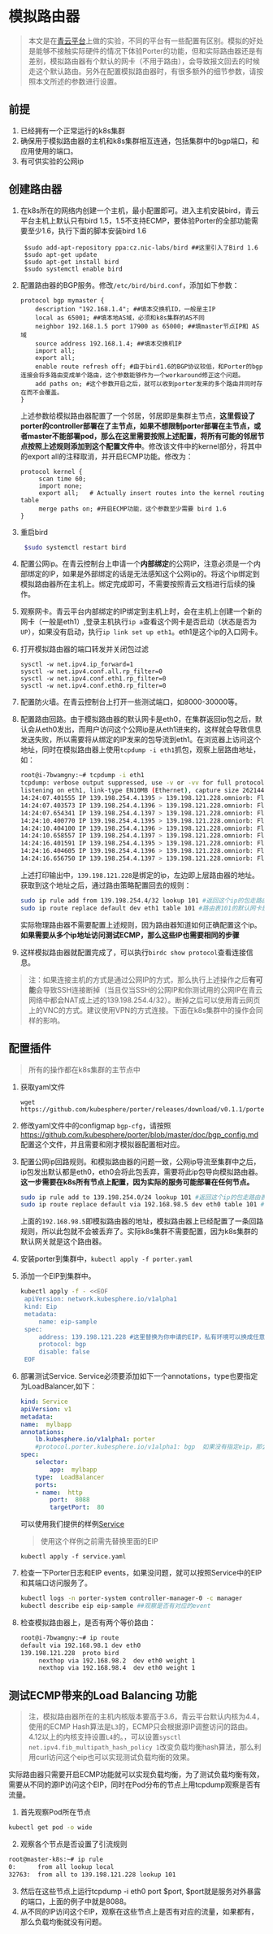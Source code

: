 # 模拟路由器
> 本文是在[青云平台](https://www.qingcloud.com/)上做的实验，不同的平台有一些配置有区别。模拟的好处是能够不接触实际硬件的情况下体验Porter的功能，但和实际路由器还是有差别，模拟路由器有个默认的网卡（不用于路由），会导致报文回去的时候走这个默认路由。另外在配置模拟路由器时，有很多额外的细节参数，请按照本文所述的参数进行设置。

## 前提
1. 已经拥有一个正常运行的k8s集群
2. 确保用于模拟路由器的主机和k8s集群相互连通，包括集群中的bgp端口，和应用使用的端口。
3. 有可供实验的公网ip


## 创建路由器

1. 在k8s所在的网络内创建一个主机，最小配置即可。进入主机安装bird，青云平台主机上默认只有bird 1.5，1.5不支持ECMP，要体验Porter的全部功能需要至少1.6，执行下面的脚本安装bird 1.6
    ```
     $sudo add-apt-repository ppa:cz.nic-labs/bird ##这里引入了Bird 1.6
     $sudo apt-get update 
     $sudo apt-get install bird
     $sudo systemctl enable bird  
    ```
2. 配置路由器的BGP服务。修改`/etc/bird/bird.conf`，添加如下参数：
    ```
    protocol bgp mymaster {   
        description "192.168.1.4"; ##填本交换机ID，一般是主IP   
        local as 65001; ##填本地AS域，必须和k8s集群的AS不同   
        neighbor 192.168.1.5 port 17900 as 65000; ##填master节点IP和 AS域   
        source address 192.168.1.4; ##填本交换机IP    
        import all;   
        export all;
        enable route refresh off; #由于bird1.6的BGP协议较低，和Porter的bgp连接会将多路由变成单个路由，这个参数能够作为一个workaround修正这个问题。
        add paths on; #这个参数开启之后，就可以收到porter发来的多个路由并同时存在而不会覆盖。
    }
     ```
   上述参数给模拟路由器配置了一个邻居，邻居即是集群主节点，**这里假设了porter的controller部署在了主节点，如果不想限制porter部署在主节点，或者master不能部署pod，那么在这里需要按照上述配置，将所有可能的邻居节点按照上述规则添加到这个配置文件中**。修改该文件中的kernel部分，将其中的export all的注释取消，并开启ECMP功能。修改为：
   ```
   protocol kernel {
        scan time 60;
        import none;
        export all;   # Actually insert routes into the kernel routing table
        merge paths on; #开启ECMP功能，这个参数至少需要 bird 1.6
   }

   ```

3. 重启bird
   ```bash
    $sudo systemctl restart bird 
   ```

4. 配置公网ip。在青云控制台上申请一个**内部绑定**的公网IP，注意必须是一个内部绑定的IP，如果是外部绑定的话是无法感知这个公网ip的。将这个ip绑定到模拟路由器所在主机上。绑定完成即可，不需要按照青云文档进行后续的操作。

5. 观察网卡。青云平台内部绑定的IP绑定到主机上时，会在主机上创建一个新的网卡（一般是eth1）,登录主机执行`ip a`查看这个网卡是否启动（状态是否为`UP`），如果没有启动，执行`ip link set up eth1`。eth1是这个ip的入口网卡。

6. 打开模拟路由器的端口转发并关闭包过滤  
    ```
    sysctl -w net.ipv4.ip_forward=1   
    sysctl -w net.ipv4.conf.all.rp_filter=0    
    sysctl -w net.ipv4.conf.eth1.rp_filter=0
    sysctl -w net.ipv4.conf.eth0.rp_filter=0
    ```
7. 配置防火墙。在青云控制台上打开一些测试端口，如8000-30000等。

8. 配置路由回路。由于模拟路由器的默认网卡是eth0，在集群返回ip包之后，默认会从eth0发出，而用户访问这个公网ip是从eth1进来的，这样就会导致信息发送失败，所以需要将从绑定的IP发来的包导流到eth1。在浏览器上访问这个地址，同时在模拟路由器上使用`tcpdump -i eth1`抓包，观察上层路由地址，如：

    ```bash
    root@i-7bwamgny:~# tcpdump -i eth1
    tcpdump: verbose output suppressed, use -v or -vv for full protocol decode
    listening on eth1, link-type EN10MB (Ethernet), capture size 262144 bytes
    14:24:07.401555 IP 139.198.254.4.1395 > 139.198.121.228.omniorb: Flags [S], seq 3677905607, win 64240, options [mss 1394,nop,wscale 8,sackOK,TS val 532475097 ecr 0], length 0
    14:24:07.403573 IP 139.198.254.4.1396 > 139.198.121.228.omniorb: Flags [S], seq 2462558694, win 64240, options [mss 1394,nop,wscale 8,sackOK,TS val 532475100 ecr 0], length 0
    14:24:07.654341 IP 139.198.254.4.1397 > 139.198.121.228.omniorb: Flags [S], seq 1471601642, win 64240, options [mss 1394,nop,wscale 8,sackOK,TS val 532475350 ecr 0], length 0
    14:24:10.400770 IP 139.198.254.4.1395 > 139.198.121.228.omniorb: Flags [S], seq 3677905607, win 64240, options [mss 1394,nop,wscale 8,sackOK,TS val 532478097 ecr 0], length 0
    14:24:10.404100 IP 139.198.254.4.1396 > 139.198.121.228.omniorb: Flags [S], seq 2462558694, win 64240, options [mss 1394,nop,wscale 8,sackOK,TS val 532478100 ecr 0], length 0
    14:24:10.658557 IP 139.198.254.4.1397 > 139.198.121.228.omniorb: Flags [S], seq 1471601642, win 64240, options [mss 1394,nop,wscale 8,sackOK,TS val 532478351 ecr 0], length 0
    14:24:16.401591 IP 139.198.254.4.1395 > 139.198.121.228.omniorb: Flags [S], seq 3677905607, win 64240, options [mss 1394,nop,wscale 8,sackOK,TS val 532484098 ecr 0], length 0
    14:24:16.404605 IP 139.198.254.4.1396 > 139.198.121.228.omniorb: Flags [S], seq 2462558694, win 64240, options [mss 1394,nop,wscale 8,sackOK,TS val 532484101 ecr 0], length 0
    14:24:16.656750 IP 139.198.254.4.1397 > 139.198.121.228.omniorb: Flags [S], seq 1471601642, win 64240, options [mss 1394,nop,wscale 8,sackOK,TS val 532484351 ecr 0], length 0

    ```
    上述打印输出中，`139.198.121.228`是绑定的ip，左边即上层路由器的地址。获取到这个地址之后，通过路由策略配置回去的规则：
    ```bash
    sudo ip rule add from 139.198.254.4/32 lookup 101 #返回这个ip的包走路由表101
    sudo ip route replace default dev eth1 table 101 #路由表101的默认网卡是eth1
    ```
    实际物理路由器不需要配置上述规则，因为路由器知道如何正确配置这个ip。**如果需要从多个ip地址访问测试ECMP，那么这些IP也需要相同的步骤**
    
9.  这样模拟路由器就配置完成了，可以执行`birdc show protocol`查看连接信息。

> 注：如果连接主机的方式是通过公网IP的方式，那么执行上述操作之后**有可能**会导致SSH连接断掉（当且仅当SSH的公网IP和你测试用的公网IP在青云网络中都会NAT成上述的139.198.254.4/32）。断掉之后可以使用青云网页上的VNC的方式。建议使用VPN的方式连接。下面在k8s集群中的操作会同样的影响。

## 配置插件
> 所有的操作都在k8s集群的主节点中

1. 获取yaml文件
    ```
    wget https://github.com/kubesphere/porter/releases/download/v0.1.1/porter.yaml
    ```
2. 修改yaml文件中的configmap `bgp-cfg`，请按照<https://github.com/kubesphere/porter/blob/master/doc/bgp_config.md>配置这个文件，并且需要和刚才模拟器配置相对应。
3. 配置公网ip回路规则。和模拟路由器的问题一致，公网ip导流至集群中之后，ip包发出默认都是eth0，eth0会将此包丢弃，需要将此ip包导向模拟路由器。**这一步需要在k8s所有节点上配置，因为实际的服务可能部署在任何节点。**
    ```bash
    sudo ip rule add to 139.198.254.0/24 lookup 101 #返回这个ip的包走路由表101
    sudo ip route replace default via 192.168.98.5 dev eth0 table 101 #路由表101的默认网关是192.168.98.5这个模拟路由器
    ```
    上面的`192.168.98.5`即模拟路由器的地址，模拟路由器上已经配置了一条回路规则，所以此包就不会被丢弃了。实际k8s集群不需要配置，因为k8s集群的默认网关就是这个路由器。

4. 安装porter到集群中，`kubectl apply -f porter.yaml`
5. 添加一个EIP到集群中。
   ```bash
   kubectl apply -f - <<EOF
    apiVersion: network.kubesphere.io/v1alpha1
    kind: Eip
    metadata:
        name: eip-sample
    spec:
        address: 139.198.121.228 #这里替换为你申请的EIP，私有环境可以换成任意的不冲突的IP
        protocol: bgp
        disable: false
    EOF 
   ```
6. 部署测试Service. Service必须要添加如下一个annotations，type也要指定为LoadBalancer,如下：

    ```yaml
    kind: Service
    apiVersion: v1
    metadata:
    name:  mylbapp
    annotations:
        lb.kubesphere.io/v1alpha1: porter
        #protocol.porter.kubesphere.io/v1alpha1: bgp  如果没有指定eip，那么必须添加这个标记
    spec:
        selector:
            app:  mylbapp
        type:  LoadBalancer 
        ports:
        - name:  http
            port:  8088
            targetPort:  80
    ```
    可以使用我们提供的样例[Service](https://github.com/kubesphere/porter/blob/master/test/samples/test.yaml)
    > 使用这个样例之前需先替换里面的EIP
    ```
    kubectl apply -f service.yaml
    ``` 
7. 检查一下Porter日志和EIP events，如果没问题，就可以按照Service中的EIP和其端口访问服务了。
   ```bash
   kubectl logs -n porter-system controller-manager-0 -c manager
   kubectl describe eip eip-sample ##观察是否有对应的event
   ```
8. 检查模拟路由器上，是否有两个等价路由：
   ```bash
   root@i-7bwamgny:~# ip route
   default via 192.168.98.1 dev eth0
   139.198.121.228  proto bird
        nexthop via 192.168.98.2  dev eth0 weight 1
        nexthop via 192.168.98.4  dev eth0 weight 1
   ```

## 测试ECMP带来的Load Balancing 功能
> 注，模拟路由器所在的主机内核版本要高于3.6，青云平台默认内核为4.4，使用的ECMP Hash算法是`L3`的，ECMP只会根据源IP调整访问的路由。4.12以上的内核支持设置`L4`的。，可以设置`sysctl net.ipv4.fib_multipath_hash_policy 1`改变负载均衡hash算法，那么利用curl访问这个eip也可以实现测试负载均衡的效果。

实际路由器只需要开启ECMP功能就可以实现负载均衡，为了测试负载均衡有效，需要从不同的源IP访问这个EIP，同时在Pod分布的节点上用tcpdump观察是否有流量。
1. 首先观察Pod所在节点
```bash
kubectl get pod -o wide
```
2. 观察各个节点是否设置了引流规则
```bash
root@master-k8s:~# ip rule
0:      from all lookup local
32763:  from all to 139.198.121.228 lookup 101
```
3. 然后在这些节点上运行tcpdump -i eth0 port $port, $port就是服务对外暴露的端口，上面的例子中就是8088。
4. 从不同的IP访问这个EIP，观察在这些节点上是否有对应的流量，如果都有，那么负载均衡就没有问题。

